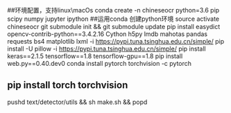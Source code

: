 ##环境配置，支持linux\macOs
conda create -n chineseocr python=3.6 pip scipy numpy jupyter ipython ##运用conda 创建python环境
source activate chineseocr
git submodule init && git submodule update
pip install easydict opencv-contrib-python==3.4.2.16 Cython h5py lmdb mahotas pandas requests bs4 matplotlib lxml -i https://pypi.tuna.tsinghua.edu.cn/simple/
pip install -U pillow -i https://pypi.tuna.tsinghua.edu.cn/simple/
pip install keras==2.1.5 tensorflow==1.8 tensorflow-gpu==1.8
pip install web.py==0.40.dev0
conda install pytorch torchvision -c pytorch
## pip install torch torchvision
pushd text/detector/utils && sh make.sh && popd


